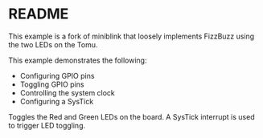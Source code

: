 # README

This example is a fork of miniblink that loosely implements FizzBuzz using the two LEDs on the Tomu.

This example demonstrates the following:
 * Configuring GPIO pins
 * Toggling GPIO pins
 * Controlling the system clock
 * Configuring a SysTick

Toggles the Red and Green LEDs on the board.
A SysTick interrupt is used to trigger LED toggling.
